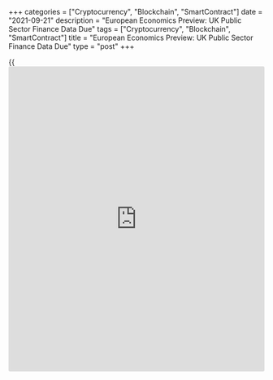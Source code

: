 +++
categories = ["Cryptocurrency", "Blockchain", "SmartContract"]
date = "2021-09-21"
description = "European Economics Preview: UK Public Sector Finance Data Due"
tags = ["Cryptocurrency", "Blockchain", "SmartContract"]
title = "European Economics Preview: UK Public Sector Finance Data Due"
type = "post"
+++

{{<iframe id="large-banner" src="https://www.bounty.group/#slide=24.0" width="100%" height="600" scrolling="no" style="border: 0px solid rgb(216, 221, 230); border-radius: 3px;">}}

Public sector finances data from the UK is due on Tuesday, headlining a
light day for the European economic [news](https://www.letsplayfx.com/blog/forex-news-website/).

At 2.00 am ET, the Office for National Statistics releases UK public
sector finance data for August. The budget deficit is seen at GBP 15.6
billion versus GBP 10.4 billion in July.

In the meantime, Swiss foreign trade data is due for August.

At 3.30 am ET, Riksbank is set to announce its interest rate decision.
The bank is expected to hold its key rate at zero percent. Also, Sweden
unemployment data is due.  
  
At 6.00 am ET, the Confederation of British Industry releases UK
Industrial Trends survey results. The order book balance is seen at 15
percent in September versus 18 percent in August.

At 8.00 am ET, Hungary's central bank announces its interest rate
decision. Economists expect the bank to hike its key rate to 1.75
percent from 1.50 percent.

For comments and feedback [contact](https://www.playgroundfx.com/contact/): editorial@rtt[news](https://www.letsplayfx.com/blog/forex-news-website/).com

[Economic News][1]

 **What parts of the world are seeing the best (and worst) economic
performances lately? Click[here][2] to check out our [Econ Scorecard][2]
and find out! See up-to-the-moment [ranking](https://www.playgroundfx.com/blog/crypto-exchange-ranking/)s for the best and worst
performers in [GDP][3], [unemployment rate][4], [inflation][5] and much
more.**

   1. www.rtt[news](https://www.letsplayfx.com/blog/forex-news-website/).com/Content/EconomicNews.aspx
   2. www.rtt[news](https://www.letsplayfx.com/blog/forex-news-website/).com/economic-scorecard/world-rank/retail-sales/highest-performance.aspx
   3. www.rtt[news](https://www.letsplayfx.com/blog/forex-news-website/).com/economic-scorecard/world-rank/GDP/highest-performance.aspx
   4. www.rtt[news](https://www.letsplayfx.com/blog/forex-news-website/).com/economic-scorecard/world-rank/unemployment-rate/lowest-performance.aspx
   5. www.rtt[news](https://www.letsplayfx.com/blog/forex-news-website/).com/economic-scorecard/world-rank/CPI/highest-performance.aspx